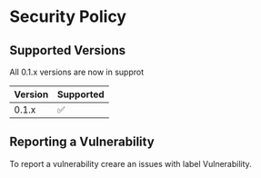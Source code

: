 # Security Policy

## Supported Versions

All 0.1.x versions are now in supprot

| Version | Supported          |
| ------- | ------------------ |
| 0.1.x   | :white_check_mark: |


## Reporting a Vulnerability

To report a vulnerability creare an issues with label Vulnerability.
